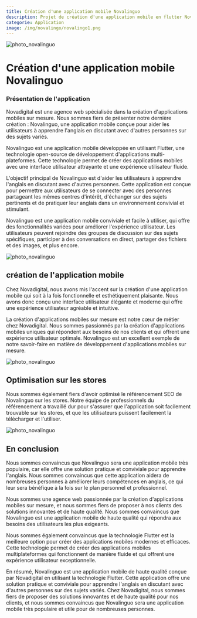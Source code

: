 ```yaml
---
title: Création d'une application mobile Novalinguo
description: Projet de création d'une application mobile en flutter Novalinguo 
categorie: Application
image: /img/novalingo/novalingo1.png
---
```



![photo_novalinguo](/img/novalingo/novalingo1.png)

# Création d'une application mobile Novalinguo

### Présentation de l'application

Novadigital est une agence web spécialisée dans la création d'applications mobiles sur mesure. Nous sommes fiers de présenter notre dernière création : Novalinguo, une application mobile conçue pour aider les utilisateurs à apprendre l'anglais en discutant avec d'autres personnes sur des sujets variés.

Novalinguo est une application mobile développée en utilisant Flutter, une technologie open-source de développement d'applications multi-plateformes. Cette technologie permet de créer des applications mobiles avec une interface utilisateur attrayante et une expérience utilisateur fluide.

L'objectif principal de Novalinguo est d'aider les utilisateurs à apprendre l'anglais en discutant avec d'autres personnes. Cette application est conçue pour permettre aux utilisateurs de se connecter avec des personnes partageant les mêmes centres d'intérêt, d'échanger sur des sujets pertinents et de pratiquer leur anglais dans un environnement convivial et stimulant.

Novalinguo est une application mobile conviviale et facile à utiliser, qui offre des fonctionnalités variées pour améliorer l'expérience utilisateur. Les utilisateurs peuvent rejoindre des groupes de discussion sur des sujets spécifiques, participer à des conversations en direct, partager des fichiers et des images, et plus encore.

![photo_novalinguo](/img/novalingo/novalingo2.png)

## création de l'application mobile

Chez Novadigital, nous avons mis l'accent sur la création d'une application mobile qui soit à la fois fonctionnelle et esthétiquement plaisante. Nous avons donc conçu une interface utilisateur élégante et moderne qui offre une expérience utilisateur agréable et intuitive.

La création d'applications mobiles sur mesure est notre cœur de métier chez Novadigital. Nous sommes passionnés par la création d'applications mobiles uniques qui répondent aux besoins de nos clients et qui offrent une expérience utilisateur optimale. Novalinguo est un excellent exemple de notre savoir-faire en matière de développement d'applications mobiles sur mesure.

![photo_novalinguo](/img/novalingo/novalingo3.png)

## Optimisation sur les stores

Nous sommes également fiers d'avoir optimisé le référencement SEO de Novalinguo sur les stores. Notre équipe de professionnels du référencement a travaillé dur pour s'assurer que l'application soit facilement trouvable sur les stores, et que les utilisateurs puissent facilement la télécharger et l'utiliser.

![photo_novalinguo](/img/novalingo/novalingo4.png)

## En conclusion 

Nous sommes convaincus que Novalinguo sera une application mobile très populaire, car elle offre une solution pratique et conviviale pour apprendre l'anglais. Nous sommes convaincus que cette application aidera de nombreuses personnes à améliorer leurs compétences en anglais, ce qui leur sera bénéfique à la fois sur le plan personnel et professionnel.

Nous sommes une agence web passionnée par la création d'applications mobiles sur mesure, et nous sommes fiers de proposer à nos clients des solutions innovantes et de haute qualité. Nous sommes convaincus que Novalinguo est une application mobile de haute qualité qui répondra aux besoins des utilisateurs les plus exigeants.

Nous sommes également convaincus que la technologie Flutter est la meilleure option pour créer des applications mobiles modernes et efficaces. Cette technologie permet de créer des applications mobiles multiplateformes qui fonctionnent de manière fluide et qui offrent une expérience utilisateur exceptionnelle.

En résumé, Novalinguo est une application mobile de haute qualité conçue par Novadigital en utilisant la technologie Flutter. Cette application offre une solution pratique et conviviale pour apprendre l'anglais en discutant avec d'autres personnes sur des sujets variés. Chez Novadigital, nous sommes fiers de proposer des solutions innovantes et de haute qualité pour nos clients, et nous sommes convaincus que Novalinguo sera une application mobile très populaire et utile pour de nombreuses personnes.